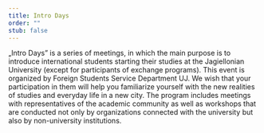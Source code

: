 ```yaml
---
title: Intro Days
order: ""
stub: false
---
```

„Intro Days” is a series of meetings, in which the main purpose is to introduce international students starting their studies at the Jagiellonian University (except for participants of exchange programs). This event is organized by Foreign Students Service Department UJ. We wish that your participation in them will help you familiarize yourself with the new realities of studies and everyday life in a new city. The program includes meetings with representatives of the academic community as well as workshops that are conducted not only by organizations connected with the university but also by non-university institutions.